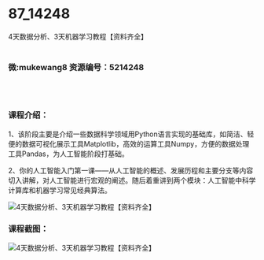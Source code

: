 # 87_14248
4天数据分析、3天机器学习教程【资料齐全】
<br/></br>
<h3>微:mukewang8 资源编号：5214248</h3>
<br/></br>
<h3>课程介绍：</h3>
<p>1、该阶段主要是介绍一些数据科学领域用Python语言实现的基础库，如简洁、轻便的数据可视化展示工具Matplotlib，高效的运算工具Numpy，方便的数据处理工具Pandas，为人工智能阶段打基础。</p>
<p>2、你的人工智能入门第一课——从人工智能的概述、发展历程和主要分支等内容切入讲解，对人工智能进行宏观的阐述。随后着重讲到两个模块：人工智能中科学计算库和<a title="查看与 机器学习 相关的文章" target="_blank">机器学习</a>常见经典算法。</p>
<p><img src="https://www.ko996.com/wp-content/uploads/img/2020/07/1-20-300x187.png" alt="4天数据分析、3天机器学习教程【资料齐全】"></p>
<div class="info-desc">
<h3>课程截图：</h3>
<p><img src="https://www.ko996.com/wp-content/uploads/img/2020/07/2-24.png" alt="4天数据分析、3天机器学习教程【资料齐全】"></p>


			
</div>

